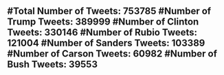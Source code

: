 #Total Number of Tweets: 753785 
#Number of Trump Tweets: 389999
#Number of Clinton Tweets: 330146
#Number of Rubio Tweets: 121004
#Number of Sanders Tweets: 103389
#Number of Carson Tweets: 60982
#Number of Bush Tweets: 39553
---
